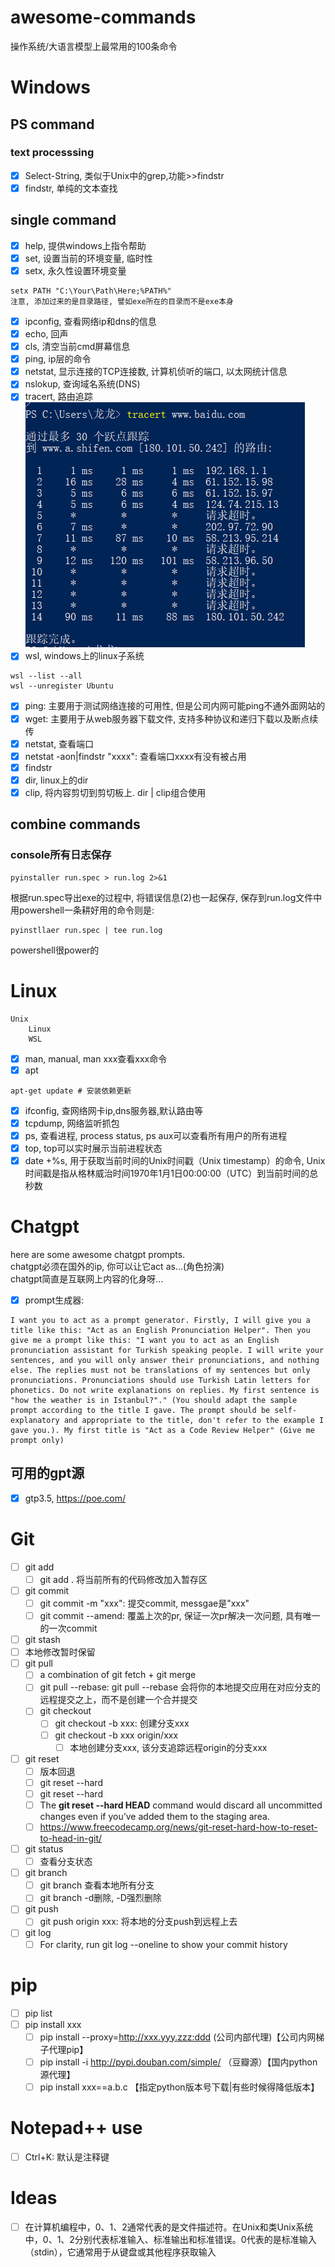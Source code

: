 # awesome-commands
 操作系统/大语言模型上最常用的100条命令
# Windows
## PS command
### text processsing
- [x] Select-String, 类似于Unix中的grep,功能>>findstr
- [x] findstr, 单纯的文本查找
## single command
- [x] help, 提供windows上指令帮助
- [x] set, 设置当前的环境变量, 临时性
- [x] setx, 永久性设置环境变量
```
setx PATH "C:\Your\Path\Here;%PATH%"
注意, 添加过来的是目录路径, 譬如exe所在的目录而不是exe本身
``` 
- [x] ipconfig, 查看网络ip和dns的信息   
- [x] echo, 回声
- [x] cls, 清空当前cmd屏幕信息
- [x] ping, ip层的命令
- [x] netstat, 显示连接的TCP连接数, 计算机侦听的端口, 以太网统计信息 
- [x] nslokup, 查询域名系统(DNS)
- [x] tracert, 路由追踪
![Alt text](image.png)
- [x] wsl, windows上的linux子系统
```
wsl --list --all
wsl --unregister Ubuntu
```
- [x] ping: 主要用于测试网络连接的可用性, 但是公司内网可能ping不通外面网站的
- [x] wget: 主要用于从web服务器下载文件, 支持多种协议和递归下载以及断点续传
- [x] netstat, 查看端口
 - [x] netstat -aon|findstr "xxxx": 查看端口xxxx有没有被占用
- [x] findstr
- [x] dir, linux上的dir
- [x] clip, 将内容剪切到剪切板上. dir | clip组合使用
##  combine commands
### console所有日志保存
```
pyinstaller run.spec > run.log 2>&1
```
根据run.spec导出exe的过程中, 将错误信息(2)也一起保存, 保存到run.log文件中
用powershell一条耕好用的命令则是:
```
pyinstllaer run.spec | tee run.log
```
powershell很power的
# Linux
```
Unix
    Linux
    WSL
```

- [x] man, manual, man xxx查看xxx命令
- [x] apt
```
apt-get update # 安装依赖更新
```
- [x] ifconfig, 查网络网卡ip,dns服务器,默认路由等
- [x] tcpdump, 网络监听抓包  
- [x] ps, 查看进程, process status, ps aux可以查看所有用户的所有进程
- [x] top, top可以实时展示当前进程状态
- [x] date +%s, 用于获取当前时间的Unix时间戳（Unix timestamp）的命令, Unix时间戳是指从格林威治时间1970年1月1日00:00:00（UTC）到当前时间的总秒数
# Chatgpt
here are some awesome chatgpt prompts.\
chatgpt必须在国外的ip, 你可以让它act as...(角色扮演)\
chatgpt简直是互联网上内容的化身呀...
- [x] prompt生成器:
```
I want you to act as a prompt generator. Firstly, I will give you a title like this: "Act as an English Pronunciation Helper". Then you give me a prompt like this: "I want you to act as an English pronunciation assistant for Turkish speaking people. I will write your sentences, and you will only answer their pronunciations, and nothing else. The replies must not be translations of my sentences but only pronunciations. Pronunciations should use Turkish Latin letters for phonetics. Do not write explanations on replies. My first sentence is "how the weather is in Istanbul?"." (You should adapt the sample prompt according to the title I gave. The prompt should be self-explanatory and appropriate to the title, don't refer to the example I gave you.). My first title is "Act as a Code Review Helper" (Give me prompt only)
```
## 可用的gpt源
- [x] gtp3.5, https://poe.com/
# Git
- [ ] git add
  - [ ] git add . 将当前所有的代码修改加入暂存区 
- [ ] git commit
  - [ ] git commit -m "xxx": 提交commit, messgae是"xxx" 
  - [ ] git commit --amend: 覆盖上次的pr, 保证一次pr解决一次问题, 具有唯一的一次commit 
- [ ] git stash
 - [ ] 本地修改暂时保留 
- [ ] git pull
  - [ ] a combination of git fetch + git merge
  - [ ] git pull --rebase: git pull --rebase 会将你的本地提交应用在对应分支的远程提交之上，而不是创建一个合并提交
  - [ ] git checkout
    - [ ] git checkout -b xxx: 创建分支xxx 
    - [ ] git checkout -b xxx origin/xxx
      - [ ] 本地创建分支xxx, 该分支追踪远程origin的分支xxx
 - [ ] git reset
   - [ ] 版本回退
   - [ ] git reset --hard
    - [ ] git reset --hard <commit-hash>
    - [ ] The **git reset --hard HEAD** command would discard all uncommitted changes even if you’ve added them to the staging area.
    - [ ] https://www.freecodecamp.org/news/git-reset-hard-how-to-reset-to-head-in-git/
 - [ ] git status
   - [ ] 查看分支状态
 - [ ] git branch
   - [ ] git branch 查看本地所有分支
   - [ ] git branch -d删除, -D强烈删除
 - [ ] git push
   - [ ] git push origin xxx: 将本地的分支push到远程上去
 - [ ] git log
   - [ ] For clarity, run git log --oneline to show your commit history
  # pip
  - [ ] pip list
  - [ ] pip install xxx
    - [ ] pip install --proxy=http://xxx.yyy.zzz:ddd (公司内部代理)【公司内网梯子代理pip】
    - [ ] pip install -i http://pypi.douban.com/simple/ （豆瓣源）【国内python源代理】
    - [ ] pip install xxx==a.b.c 【指定python版本号下载|有些时候得降低版本】
  # Notepad++ use
  - [ ] Ctrl+K: 默认是注释键
# Ideas
- [ ] 在计算机编程中，0、1、2通常代表的是文件描述符。在Unix和类Unix系统中，0、1、2分别代表标准输入、标准输出和标准错误。0代表的是标准输入（stdin），它通常用于从键盘或其他程序获取输入
